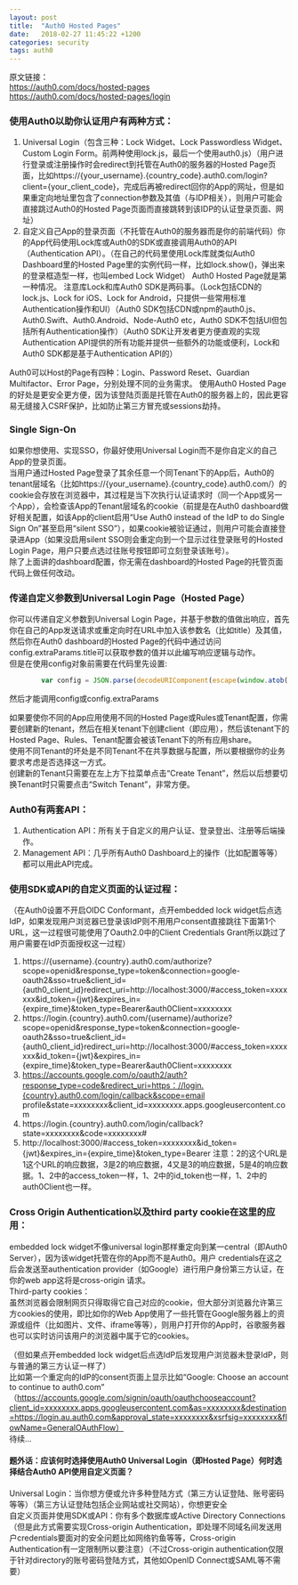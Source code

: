 ```yaml
---
layout: post
title:  "Auth0 Hosted Pages"
date:   2018-02-27 11:45:22 +1200
categories: security
tags: auth0
---
```

原文链接：  
https://auth0.com/docs/hosted-pages  
https://auth0.com/docs/hosted-pages/login  
  
### 使用Auth0以助你认证用户有两种方式：  
1. Universal Login（包含三种：Lock Widget、Lock Passwordless Widget、Custom Login Form。前两种使用lock.js，最后一个使用auth0.js）（用户进行登录或注册操作时会redirect到托管在Auth0的服务器的Hosted Page页面，比如https://{your_username}.{country_code}.auth0.com/login?client={your_client_code}，完成后再被redirect回你的App的网址，但是如果重定向地址里包含了connection参数及其值（与IDP相关），则用户可能会直接跳过Auth0的Hosted Page页面而直接跳转到该IDP的认证登录页面、网址）
2. 自定义自己App的登录页面（不托管在Auth0的服务器而是你的前端代码）你的App代码使用Lock库或Auth0的SDK或直接调用Auth0的API（Authentication API）。（在自己的代码里使用Lock库就类似Auth0 Dashboard里的Hosted Page里的实例代码一样，比如lock.show()，弹出来的登录框造型一样，也叫embed Lock Widget）
Auth0 Hosted Page就是第一种情况。
注意库Lock和库Auth0 SDK是两码事。（Lock包括CDN的lock.js、Lock for iOS、Lock for Android，只提供一些常用标准Authentication操作和UI）（Auth0 SDK包括CDN或npm的auth0.js、Auth0.Swift、Auth0.Android、Node-Auth0 etc，Auth0 SDK不包括UI但包括所有Authentication操作）（Auth0 SDK让开发者更方便直观的实现Authentication API提供的所有功能并提供一些额外的功能或便利，Lock和Auth0 SDK都是基于Authentication API的）  
  
Auth0可以Host的Page有四种：Login、Password Reset、Guardian Multifactor、Error Page，分别处理不同的业务需求。
使用Auth0 Hosted Page的好处是更安全更方便，因为该登陆页面是托管在Auth0的服务器上的，因此更容易无缝接入CSRF保护，比如防止第三方冒充或sessions劫持。  
  
### Single Sign-On  
如果你想使用、实现SSO，你最好使用Universal Login而不是你自定义的自己App的登录页面。  
当用户通过Hosted Page登录了其余任意一个同Tenant下的App后，Auth0的tenant层域名（比如https://{your_username}.{country_code}.auth0.com/）的cookie会存放在浏览器中，其过程是当下次执行认证请求时（同一个App或另一个App），会检查该App的Tenant层域名的cookie（前提是在Auth0 dashboard做好相关配置，如该App的client启用“Use Auth0 instead of the IdP to do Single Sign On”甚至启用“silent SSO”），如果cookie被验证通过，则用户可能会直接登录进App（如果没启用silent SSO则会重定向到一个显示过往登录账号的Hosted Login Page，用户只要点选过往账号按钮即可立刻登录该账号）。  
除了上面讲的dashboard配置，你无需在dashboard的Hosted Page的托管页面代码上做任何改动。  
  
### 传递自定义参数到Universal Login Page（Hosted Page）  
你可以传递自定义参数到Universal Login Page，并基于参数的值做出响应，首先你在自己的App发送请求或重定向时在URL中加入该参数名（比如title）及其值，然后你在Auth0 dashboard的Hosted Page的代码中通过访问config.extraParams.title可以获取参数的值并以此编写响应逻辑与动作。  
但是在使用config对象前需要在代码里先设置:  
```javascript
        var config = JSON.parse(decodeURIComponent(escape(window.atob('@@config@@'))));
```
然后才能调用config或config.extraParams  
  
如果要使你不同的App应用使用不同的Hosted Page或Rules或Tenant配置，你需要创建新的tenant，然后在相关tenant下创建client（即应用），然后该tenant下的Hosted Page、Rules、Tenant配置会被该Tenant下的所有应用share。  
使用不同Tenant的坏处是不同Tenant不在共享数据与配置，所以要根据你的业务要求考虑是否选择这一方式。  
创建新的Tenant只需要在左上方下拉菜单点击“Create Tenant”，然后以后想要切换Tenant时只需要点击“Switch Tenant”，非常方便。  
  
  
### Auth0有两套API：  
1. Authentication API：所有关于自定义的用户认证、登录登出、注册等后端操作。
2. Management API：几乎所有Auth0 Dashboard上的操作（比如配置等等）都可以用此API完成。
  
### 使用SDK或API的自定义页面的认证过程：
（在Auth0设置不开启OIDC Conformant，点开embedded lock widget后点选IdP，如果发现用户浏览器已登录该IdP则不用用户consent直接跳往下面第1个URL，这一过程很可能使用了Oauth2.0中的Client Credentials Grant所以跳过了用户需要在IdP页面授权这一过程）  
1. https://{username}.{country}.auth0.com/authorize?scope=openid&response_type=token&connection=google-oauth2&sso=true&client_id={auth0_client_id}redirect_uri=http://localhost:3000/#access_token=xxxxxxx&id_token={jwt}&expires_in={expire_time}&token_type=Bearer&auth0Client=xxxxxxxx
2. https://login.{country}.auth0.com/{username}/authorize?scope=openid&response_type=token&connection=google-oauth2&sso=true&client_id={auth0_client_id}redirect_uri=http://localhost:3000/#access_token=xxxxxxx&id_token={jwt}&expires_in={expire_time}&token_type=Bearer&auth0Client=xxxxxxxx
3. https://accounts.google.com/o/oauth2/auth?response_type=code&redirect_uri=https：//login.{country}.auth0.com/login/callback&scope=email profile&state=xxxxxxxx&client_id=xxxxxxxx.apps.googleusercontent.com
4. https://login.{country}.auth0.com/login/callback?state=xxxxxxxx&code=xxxxxxxx#
5. http://localhost:3000/#access_token=xxxxxxxx&id_token={jwt}&expires_in={expire_time}&token_type=Bearer
注意：2的这个URL是1这个URL的响应数据，3是2的响应数据，4又是3的响应数据，5是4的响应数据。1、2中的access_token一样，1、2中的id_token也一样，1、2中的auth0Client也一样。  
  
### Cross Origin Authentication以及third party cookie在这里的应用：  
embedded lock widget不像universal login那样重定向到某一central（即Auth0 Server），因为该widget托管在你的App而不是Auth0。用户 credentials在这之后会发送至authentication provider（如Google）进行用户身份第三方认证，在你的web app这将是cross-origin 请求。  
Third-party cookies：  
虽然浏览器会限制网页只得取得它自己对应的cookie，但大部分浏览器允许第三方cookies的使用，即比如你的Web App使用了一些托管在Google服务器上的资源或组件（比如图片、文件、iframe等等），则用户打开你的App时，谷歌服务器也可以实时访问该用户的浏览器中属于它的cookies。  
  
  
（但如果点开embedded lock widget后点选IdP后发现用户浏览器未登录IdP，则与普通的第三方认证一样了）  
比如第一个重定向的IdP的consent页面上显示比如“Google: Choose an account to continue to auth0.com”  
（https://accounts.google.com/signin/oauth/oauthchooseaccount?client_id=xxxxxxxx.apps.googleusercontent.com&as=xxxxxxxx&destination=https://login.au.auth0.com&approval_state=xxxxxxxx&xsrfsig=xxxxxxxx&flowName=GeneralOAuthFlow）  
待续...  
  
  
#### 题外话：应该何时选择使用Auth0 Universal Login（即Hosted Page）何时选择结合Auth0 API使用自定义页面？  
Universal Login：当你想方便或允许多种登陆方式（第三方认证登陆、账号密码等等）（第三方认证登陆包括企业网站或社交网站），你想更安全  
自定义页面并使用SDK或API：你有多个数据库或Active Directory Connections（但是此方式需要实现Cross-origin Authentication，即处理不同域名间发送用户credentials要面对的安全问题比如网络钓鱼等等，Cross-origin Authentication有一定限制所以要注意）（不过Cross-origin authentication仅限于针对directory的账号密码登陆方式，其他如OpenID Connect或SAML等不需要）  